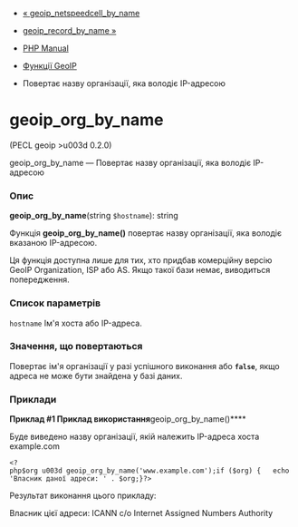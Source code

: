 - [«
geoip_netspeedcell_by_name](function.geoip-netspeedcell-by-name.md)
- [geoip_record_by_name »](function.geoip-record-by-name.md)

- [PHP Manual](index.md)
- [Функції GeoIP](ref.geoip.md)
- Повертає назву організації, яка володіє IP-адресою

# geoip_org_by_name

(PECL geoip \>u003d 0.2.0)

geoip_org_by_name — Повертає назву організації, яка володіє
IP-адресою

### Опис

**geoip_org_by_name**(string `$hostname`): string

Функція **geoip_org_by_name()** повертає назву організації, яка
володіє вказаною IP-адресою.

Ця функція доступна лише для тих, хто придбав комерційну версію
GeoIP Organization, ISP або AS. Якщо такої бази немає, виводиться
попередження.

### Список параметрів

`hostname`
Ім'я хоста або IP-адреса.

### Значення, що повертаються

Повертає ім'я організації у разі успішного виконання або
**`false`**, якщо адреса не може бути знайдена у базі даних.

### Приклади

**Приклад #1 Приклад використання**geoip_org_by_name()****

Буде виведено назву організації, якій належить IP-адреса хоста
example.com

` <?php$org u003d geoip_org_by_name('www.example.com');if ($org) {   echo 'Власник даної адреси: ' . $org;}?> `

Результат виконання цього прикладу:

Власник цієї адреси: ICANN c/o Internet Assigned Numbers Authority
